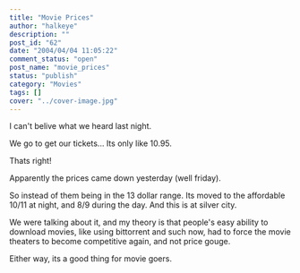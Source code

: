 ```yaml
---
title: "Movie Prices"
author: "halkeye"
description: ""
post_id: "62"
date: "2004/04/04 11:05:22"
comment_status: "open"
post_name: "movie_prices"
status: "publish"
category: "Movies"
tags: []
cover: "../cover-image.jpg"
---
```


I can't belive what we heard last night.

We go to get our tickets... Its only like 10.95.

Thats right!

Apparently the prices came down yesterday (well friday).

So instead of them being in the 13 dollar range. Its moved to the affordable 10/11 at night, and 8/9 during the day. And this is at silver city.

We were talking about it, and my theory is that people's easy ability to download movies, like using bittorrent and such now, had to force the movie theaters to become competitive again, and not price gouge.

Either way, its a good thing for movie goers.
